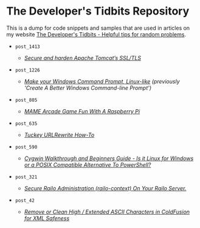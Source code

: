 The Developer's Tidbits Repository
==========

This is a dump for code snippets and samples that are used in articles on my website [The Developer's Tidbits - Helpful tips for random problems](http://www.devtidbits.com/).

* `post_1413`
  * *[Secure and harden Apache Tomcat’s SSL/TLS](http://devtidbits.com/2015/05/13/secure-and-harden-apache-tomcats-ssltls/)*

* `post_1226`
  * *[Make your Windows Command Prompt, Linux-like](http://devtidbits.com/2014/05/21/create-a-better-windows-command-line-prompt/)* *(previously 'Create A Better Windows Command-line Prompt')*

* `post_805` 
  * *[MAME Arcade Game Fun With A Raspberry Pi](http://devtidbits.com/2012/11/26/mame-arcade-game-fun-with-a-raspberry-pi/)*

* `post_635` 
  * *[Tuckey URLRewrite How-To](http://devtidbits.com/2011/11/28/tuckey-urlrewrite-how-to/)*

* `post_590` 
  * *[Cygwin Walkthrough and Beginners Guide - Is it Linux for Windows or a POSIX Compatible Alternative To PowerShell?](http://devtidbits.com/2011/07/01/cygwin-walkthrough-and-beginners-guide-is-it-linux-for-windows-or-a-posix-compatible-alternative-to-powershell/)*

* `post_321` 
  * *[Secure Railo Administration (railo-context) On Your Railo Server.](http://devtidbits.com/2010/05/27/hide-block-and-secure-railo-context-from-your-railo-tomcat-jboss-resin-servers/)*

* `post_42` 
  * *[Remove or Clean High / Extended ASCII Characters in ColdFusion for XML Safeness](http://devtidbits.com/2008/03/11/remove-or-clean-high-extended-ascii-characters-in-coldfusion-for-xml-safeness/)*
